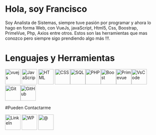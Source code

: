 # Hola, soy Francisco 
Soy Analista de Sistemas, siempre tuve pasión por programar y ahora lo hago en forma Web, con VueJs, javaScript, Html5, Css, Boostrap, PrimeVue, Php, Axios entre otros. Estos  son las herramientas que mas conozco pero siempre sigo prendiendo algo más !!!.

# Lenguajes y Herramientas

<img src="https://user-images.githubusercontent.com/67288434/163403884-1ce4499f-046b-4b9e-9d7d-0ce73b1522ae.png" alt="vuejs" height=50px >
<img src="https://user-images.githubusercontent.com/67288434/163403905-257c543c-6ce7-4fa1-a302-db87e6463b0d.png" alt="JavaScrip" height=50px >   
<img src="https://user-images.githubusercontent.com/67288434/163403929-1055ccde-6cba-498f-b877-d3cc94e353f5.png" alt="HTML" height=50px >   <img src="https://user-images.githubusercontent.com/67288434/163403940-bb5b8aa9-108c-4cb9-8402-105c0416c8ad.png" alt="CSS" height=50px ><img src="https://user-images.githubusercontent.com/67288434/163403962-8eb27022-a19f-4536-b90d-91d209ec198d.png" alt="SQL" height=50px ><img src="https://user-images.githubusercontent.com/67288434/163403989-4b98b7a1-bd89-4834-a0ac-d8476e0799c4.png" alt="PHP" height=50px ><img src="https://user-images.githubusercontent.com/67288434/163404188-da2319f5-b675-4231-bf2e-c8d72262bbd7.jpg" alt="Boost" height=50px ><img src="https://user-images.githubusercontent.com/67288434/163404204-891f7fc7-6e2d-4e7c-9cd6-96644caaa4df.jpg" alt="Primevue" height=50px ><img src="https://user-images.githubusercontent.com/67288434/163404241-fa3cb14f-c657-4d75-aac3-9fbb92f984de.png" alt="VsCode" height=50px ><img src="https://user-images.githubusercontent.com/67288434/163404250-637eaaa8-92d4-44c7-ae25-f6260fddaa34.png" alt="Git" height=50px ><img src="https://user-images.githubusercontent.com/67288434/163404260-bcbe2d55-9dff-4d63-bdb2-0b6e9cebedb4.png" alt="GitHub" height=50px >


#Pueden Contactarme

<img src="https://user-images.githubusercontent.com/67288434/163404390-d394b597-166b-4c61-b0b7-2ab72e725a53.png" alt="LinkeIn" height=50px >                           <img src="https://user-images.githubusercontent.com/67288434/163404398-6d731200-b68e-4a7e-ba09-c44d7a4a4575.png" alt="WP" height=50px >                               <img src="https://user-images.githubusercontent.com/67288434/163404410-0cbc0d35-e58b-48c2-b641-4bdb58bad9d2.png" alt="@" height=50px >
